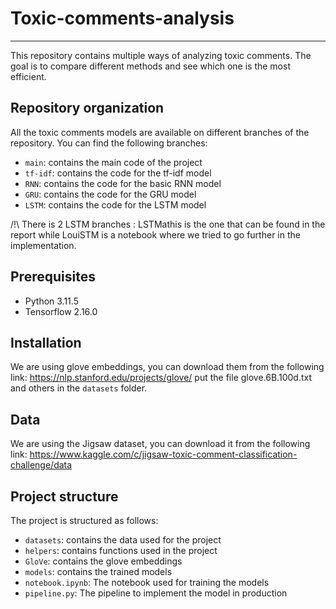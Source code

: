 # Toxic-comments-analysis

---

This repository contains multiple ways of analyzing toxic comments. The goal is to compare different methods and see which one is the most efficient.


## Repository organization
All the toxic comments models are available on different branches of the repository.
You can find the following branches:
- `main`: contains the main code of the project
- `tf-idf`: contains the code for the tf-idf model
- `RNN`: contains the code for the basic RNN model
- `GRU`: contains the code for the GRU model
- `LSTM`: contains the code for the LSTM model

/!\ There is 2 LSTM branches : LSTMathis is the one that can be found in the report while LouiSTM is a notebook where we tried to go further in the implementation.

## Prerequisites
- Python 3.11.5
- Tensorflow 2.16.0

## Installation

We are using glove embeddings, you can download them from the following link: https://nlp.stanford.edu/projects/glove/
put the file glove.6B.100d.txt and others in the `datasets` folder.

## Data
We are using the Jigsaw dataset, you can download it from the following link:
https://www.kaggle.com/c/jigsaw-toxic-comment-classification-challenge/data

## Project structure
The project is structured as follows:
- `datasets`: contains the data used for the project
- `helpers`: contains functions used in the project
- `GloVe`: contains the glove embeddings
- `models`: contains the trained models
- `notebook.ipynb`: The notebook used for training the models
- `pipeline.py`: The pipeline to implement the model in production
